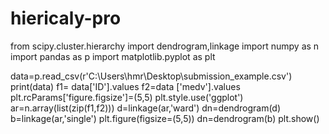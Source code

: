 # hiericaly-pro

from scipy.cluster.hierarchy import dendrogram,linkage
import numpy as n
import pandas as p
import matplotlib.pyplot as plt

data=p.read_csv(r'C:\Users\hmr\Desktop\submission_example.csv')
print(data)
f1= data['ID'].values
f2=data ['medv'].values
plt.rcParams['figure.figsize']=(5,5)
plt.style.use('ggplot')
ar=n.array(list(zip(f1,f2)))
d=linkage(ar,'ward')
dn=dendrogram(d)
b=linkage(ar,'single')
plt.figure(figsize=(5,5))
dn=dendrogram(b)
plt.show()
